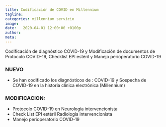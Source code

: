 ```yaml
---
title: Codificación de COVID en Millennium
tagline: 
categories: millennium servicio
image: 
date:   2020-04-01 12:00:00 +0100p
author: 
meta: 
---
```

Codificación de diagnóstico COVID-19 y Modificación de documentos de Protocolo COVID-19, Checklist EPI estéril y Manejo perioperatorio COVID-19
<!--more-->
### NUEVO
  * Se han codificado los diagnósticos de : COVID-19 y Sospecha de COVID-19 en la historia clínica electrónica (Millennium)
### MODIFICACION:
  * Protocolo COVID-19 en Neurología intervencionista
  * Check List EPI estéril Radiología intervencionista
  * Manejo perioperatorio COVID-19

